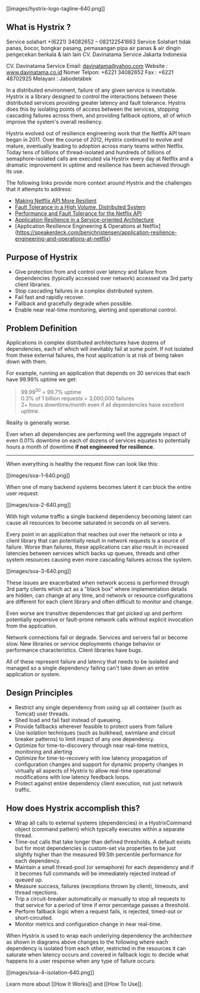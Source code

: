 [[images/hystrix-logo-tagline-640.png]]

## What is Hystrix ?

Service solahart +(6221) 34082652 – 082122541663 Service Solahart tidak panas, bocor, bongkar pasang, pemasangan pipa air panas & air dingin pengecekan berkala & lain lain CV. Davinatama Service Jakarta Indonesia

CV. Davinatama Service
Email: davinatama@yahoo.com Website : www.davinatama.co.id
Nomer Telpon:  +6221 34082652 Fax : +6221 48702925 Melayani : Jabodetabek

In a distributed environment, failure of any given service is inevitable.  Hystrix is a library designed to control the interactions between these distributed services providing greater latency and fault tolerance.  Hystrix does this by isolating points of access between the services, stopping cascading failures across them, and providing fallback options, all of which improve the system's overall resiliency.

Hystrix evolved out of resilience engineering work that the Netflix API team began in 2011.  Over the course of 2012, Hystrix continued to evolve and mature, eventually leading to adoption across many teams within Netflix.  Today tens of billions of thread-isolated and hundreds of billions of semaphore-isolated calls are executed via Hystrix every day at Netflix and a dramatic improvement in uptime and resilience has been achieved through its use.

The following links provide more context around Hystrix and the challenges that it attempts to address:

* [Making Netflix API More Resilient](http://techblog.netflix.com/2011/12/making-netflix-api-more-resilient.html)
* [Fault Tolerance in a High Volume, Distributed System](http://techblog.netflix.com/2012/02/fault-tolerance-in-high-volume.html)
* [Performance and Fault Tolerance for the Netflix API](https://speakerdeck.com/benjchristensen/performance-and-fault-tolerance-for-the-netflix-api-august-2012)
* [Application Resilience in a Service-oriented Architecture](http://programming.oreilly.com/2013/06/application-resilience-in-a-service-oriented-architecture.html)
* [Application Resilience Engineering & Operations at Netflix] (https://speakerdeck.com/benjchristensen/application-resilience-engineering-and-operations-at-netflix)

## Purpose of Hystrix

* Give protection from and control over latency and failure from dependencies (typically accessed over network) accessed via 3rd party client libraries.
* Stop cascading failures in a complex distributed system. 
* Fail fast and rapidly recover. 
* Fallback and gracefully degrade when possible.
* Enable near real-time monitoring, alerting and operational control.

## Problem Definition

Applications in complex distributed architectures have dozens of dependencies, each of which will inevitably fail at some point.  If not isolated from these external failures, the host application is at risk of being taken down with them.

For example, running an application that depends on 30 services that each have 99.99% uptime we get:

>99.99<sup>30</sup>  =  99.7% uptime  
>0.3% of 1 billion requests = 3,000,000 failures  
>2+ hours downtime/month even if all dependencies have excellent uptime.  

Reality is generally worse.

Even when all dependencies are performing well the aggregate impact of even 0.01% downtime on each of dozens of services equates to potentially hours a month of downtime __if not engineered for resilience__. 

***

When everything is healthy the request flow can look like this:

[[images/soa-1-640.png]]

When one of many backend systems becomes latent it can block the entire user request:

[[images/soa-2-640.png]]

With high volume traffic a single backend dependency becoming latent can cause all resources to become saturated in seconds on all servers.

Every point in an application that reaches out over the network or into a client library that can potentially result in network requests is a source of failure.  Worse than failures, these applications can also result in increased latencies between services which backs up queues, threads and other system resources causing even more cascading failures across the system.

[[images/soa-3-640.png]]

These issues are exacerbated when network access is performed through 3rd party clients which act as a "black box" where implementation details are hidden, can change at any time, and network or resource configurations are different for each client library and often difficult to monitor and change. 

Even worse are transitive dependencies that get picked up and perform potentially expensive or fault-prone network calls without explicit invocation from the application.

Network connections fail or degrade. Services and servers fail or become slow. New libraries or service deployments change behavior or performance characteristics. Client libraries have bugs. 

All of these represent failure and latency that needs to be isolated and managed so a single dependency failing can't take down an entire application or system.

## Design Principles

* Restrict any single dependency from using up all container (such as Tomcat) user threads.
* Shed load and fail fast instead of queueing.
* Provide fallbacks wherever feasible to protect users from failure
* Use isolation techniques (such as bulkhead, swimlane and circuit breaker patterns) to limit impact of any one dependency.
* Optimize for time-to-discovery through near real-time metrics, monitoring and alerting
* Optimize for time-to-recovery with low latency propagation of configuration changes and support for dynamic property changes in virtually all aspects of Hystrix to allow real-time operational modifications with low latency feedback loops.
* Protect against entire dependency client execution, not just network traffic.

## How does Hystrix accomplish this?

* Wrap all calls to external systems (dependencies) in a HystrixCommand object (command pattern) which typically executes within a separate thread.
* Time-out calls that take longer than defined thresholds. A default exists but for most dependencies is custom-set via properties to be just slightly higher than the measured 99.5th percentile performance for each dependency.
* Maintain a small thread-pool (or semaphore) for each dependency and if it becomes full commands will be immediately rejected instead of queued up.
* Measure success, failures (exceptions thrown by client), timeouts, and thread rejections.
* Trip a circuit-breaker automatically or manually to stop all requests to that service for a period of time if error percentage passes a threshold.
* Perform fallback logic when a request fails, is rejected, timed-out or short-circuited.
* Monitor metrics and configuration change in near real-time.

When Hystrix is used to wrap each underlying dependency the architecture as shown in diagrams above changes to the following where each dependency is isolated from each other, restricted in the resources it can saturate when latency occurs and covered in fallback logic to decide what happens to a user response when any type of failure occurs:

[[images/soa-4-isolation-640.png]]

Learn more about [[How It Works]] and [[How To Use]].